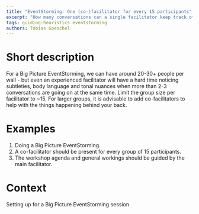 ```yaml
---
title: "EventStorming: One (co-)facilitator for every 15 participants"
excerpt: "How many conversations can a single facilitator keep track of?"
tags: guiding-heuristics eventstorming
authors: Tobias Goeschel
---
```


# Short description

For a Big Picture EventStorming, we can have around 20-30+ people per wall - but even an experienced facilitator will have a hard time noticing subtleties, body language and tonal nuances when more than 2-3 conversations are going on at the same time. Limit the group size per facilitator to ~15. For larger groups, it is advisable to add co-facilitators to help with the things happening behind your back. 

# Examples

1. Doing a Big Picture EventStorming.
2. A co-facilitator should be present for every group of 15 participants.
3. The workshop agenda and general workings should be guided by the main facilitator.

# Context

Setting up for a Big Picture EventStorming session
